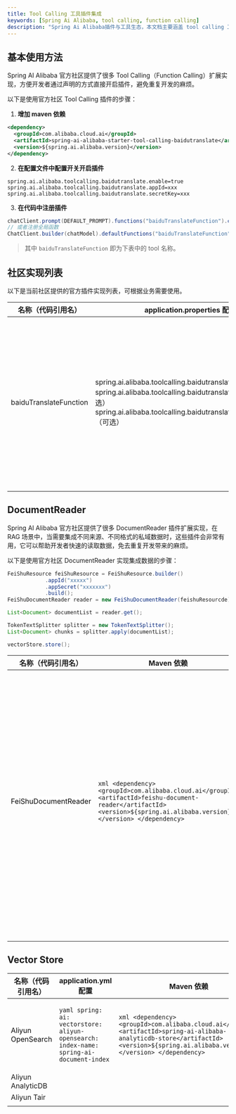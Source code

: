 ```yaml
---
title: Tool Calling 工具插件集成
keywords: [Spring Ai Alibaba, tool calling, function calling]
description: "Spring Ai Alibaba插件与工具生态，本文档主要涵盖 tool calling 工具的集成适配于使用方法。"
---
```


## 基本使用方法
Spring AI Alibaba 官方社区提供了很多 Tool Calling（Function Calling）扩展实现，方便开发者通过声明的方式直接开启插件，避免重复开发的麻烦。


以下是使用官方社区 Tool Calling 插件的步骤：

1. **增加 maven 依赖**

```xml
<dependency>
  <groupId>com.alibaba.cloud.ai</groupId>
  <artifactId>spring-ai-alibaba-starter-tool-calling-baidutranslate</artifactId>
  <version>${spring.ai.alibaba.version}</version>
</dependency>
```

2. **在配置文件中配置开关开启插件**

```properties
spring.ai.alibaba.toolcalling.baidutranslate.enable=true
spring.ai.alibaba.toolcalling.baidutranslate.appId=xxx
spring.ai.alibaba.toolcalling.baidutranslate.secretKey=xxx
```

3. **在代码中注册插件**

```java
chatClient.prompt(DEFAULT_PROMPT).functions("baiduTranslateFunction").call().content();
// 或者注册全局函数
ChatClient.builder(chatModel).defaultFunctions("baiduTranslateFunction").build();
```

> 其中 `baiduTranslateFunction` 即为下表中的 tool 名称。

## 社区实现列表

以下是当前社区提供的官方插件实现列表，可根据业务需要使用。

| 名称（代码引用名） | application.properties 配置 | Maven 依赖 | 说明 |
| --- | --- | --- | --- |
| baiduTranslateFunction | spring.ai.alibaba.toolcalling.baidutranslate.enable=true<br/>spring.ai.alibaba.toolcalling.baidutranslate.appId=xxx（可选）<br/>spring.ai.alibaba.toolcalling.baidutranslate.secretKey=xxx（可选） | ```xml <dependency>   <groupId>com.alibaba.cloud.ai</groupId>   <artifactId>spring-ai-alibaba-starter-tool-calling-baidutranslate</artifactId>   <version>${spring.ai.alibaba.version}</version> </dependency> ```  | 百度翻译工具，可用于如中文到英文翻译等场景。示例地址（如有） |
| | | | |




## DocumentReader
Spring AI Alibaba 官方社区提供了很多 DocumentReader 插件扩展实现，在 RAG 场景中，当需要集成不同来源、不同格式的私域数据时，这些插件会非常有用，它可以帮助开发者快速的读取数据，免去重复开发带来的麻烦。



以下是使用官方社区 DocumentReader 实现集成数据的步骤：

```java
FeiShuResource feiShuResource = FeiShuResource.builder()
			.appId("xxxxx")
			.appSecret("xxxxxxx")
			.build();
FeiShuDocumentReader reader = new FeiShuDocumentReader(feishuResourcde);

List<Document> documentList = reader.get();

TokenTextSplitter splitter = new TokenTextSplitter();
List<Document> chunks = splitter.apply(documentList);

vectorStore.store();
```



| 名称（代码引用名） | Maven 依赖 | 说明 |
| --- | --- | --- |
| <font style="color:#080808;background-color:#ffffff;">FeiShuDocumentReader</font> | ```xml <dependency>   <groupId>com.alibaba.cloud.ai</groupId>   <artifactId>feishu-document-reader</artifactId>   <version>${spring.ai.alibaba.version}</version> </dependency> ```  | 飞书文档库读取器，可用在 RAG 场景中，将飞书中的文档源读取并写入向量数据库。<br/><br/>示例地址（如有） |
| | | |
| | | |
| | | |


## Vector Store
| 名称（代码引用名） | application.yml 配置 | Maven 依赖 | 说明 |
| --- | --- | --- | --- |
| <font style="color:#080808;background-color:#ffffff;">Aliyun OpenSearch</font> | ```yaml spring:  ai:   vectorstore:     aliyun-opensearch:      index-name: spring-ai-document-index ```  | ```xml <dependency>   <groupId>com.alibaba.cloud.ai</groupId>   <artifactId>spring-ai-alibaba-analyticdb-store</artifactId>   <version>${spring.ai.alibaba.version}</version> </dependency> ```  | 阿里云OpenSearch向量检索版适配。<br/><br/>示例地址（如有） |
| Aliyun AnalyticDB | | | |
| Aliyun Tair | | | |
| | | | |
